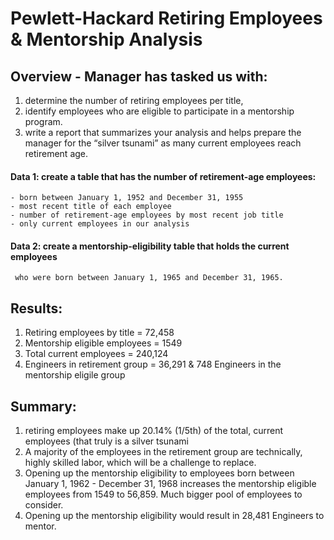 # Pewlett-Hackard Retiring Employees & Mentorship Analysis

## Overview - Manager has tasked us with: 
  1. determine the number of retiring employees per title, 
  2. identify employees who are eligible to participate in a mentorship program. 
  3. write a report that summarizes your analysis and helps prepare the manager for the 
     “silver tsunami” as many current employees reach retirement age.

  #### Data 1: create a table that has the number of retirement-age employees:
    - born between January 1, 1952 and December 31, 1955
    - most recent title of each employee
    - number of retirement-age employees by most recent job title
    - only current employees in our analysis
    
  #### Data 2: create a mentorship-eligibility table that holds the current employees 
     who were born between January 1, 1965 and December 31, 1965.
 
## Results:
  1. Retiring employees by title = 72,458
  2. Mentorship eligible employees = 1549
  3. Total current employees = 240,124
  4. Engineers in retirement group = 36,291 & 748 Engineers in the mentorship eligile group

## Summary:
  1. retiring employees make up 20.14% (1/5th) of the total, current employees (that truly is a
     silver tsunami
  2. A majority of the employees in the retirement group are technically, highly skilled labor, 
     which will be a challenge to replace.
  3. Opening up the mentorship eligibility to employees born between January 1, 1962 - December
     31, 1968 increases the mentorship eligible employees from 1549 to 56,859.  Much bigger pool of 
     employees to consider.
  4. Opening up the mentorship eligibility would result in 28,481 Engineers to mentor.
